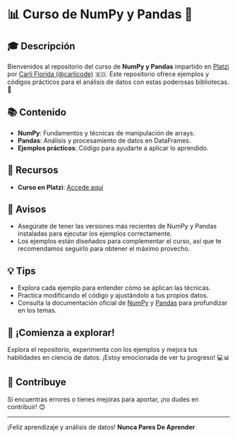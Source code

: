 # 📊 Curso de NumPy y Pandas 🐼

## 🎓 Descripción

Bienvenidos al repositorio del curso de **NumPy y Pandas** impartido en [Platzi](https://platzi.com/cursos/numpy-pandas/) por [Carli Florida (@carlicode)](https://twitter.com/carlicode) 🇧🇴. Este repositorio ofrece ejemplos y códigos prácticos para el análisis de datos con estas poderosas bibliotecas. 🚀

## 📚 Contenido

- **NumPy**: Fundamentos y técnicas de manipulación de arrays.
- **Pandas**: Análisis y procesamiento de datos en DataFrames.
- **Ejemplos prácticos**: Código para ayudarte a aplicar lo aprendido.

## 🔗 Recursos

- **Curso en Platzi**: [Accede aquí](https://platzi.com/cursos/numpy-pandas/)

## 📢 Avisos

- Asegúrate de tener las versiones más recientes de NumPy y Pandas instaladas para ejecutar los ejemplos correctamente.
- Los ejemplos están diseñados para complementar el curso, así que te recomendamos seguirlo para obtener el máximo provecho.

## 💡 Tips

- Explora cada ejemplo para entender cómo se aplican las técnicas.
- Practica modificando el código y ajustándolo a tus propios datos.
- Consulta la documentación oficial de [NumPy](https://numpy.org/doc/stable/) y [Pandas](https://pandas.pydata.org/pandas-docs/stable/) para profundizar en los temas.

## 🚀 ¡Comienza a explorar!

Explora el repositorio, experimenta con los ejemplos y mejora tus habilidades en ciencia de datos. ¡Estoy emocionada de ver tu progreso! 💻📊

## 🤝 Contribuye

Si encuentras errores o tienes mejoras para aportar, ¡no dudes en contribuir! 😊

---

¡Feliz aprendizaje y análisis de datos! <strong>Nunca Pares De Aprender</strong>
